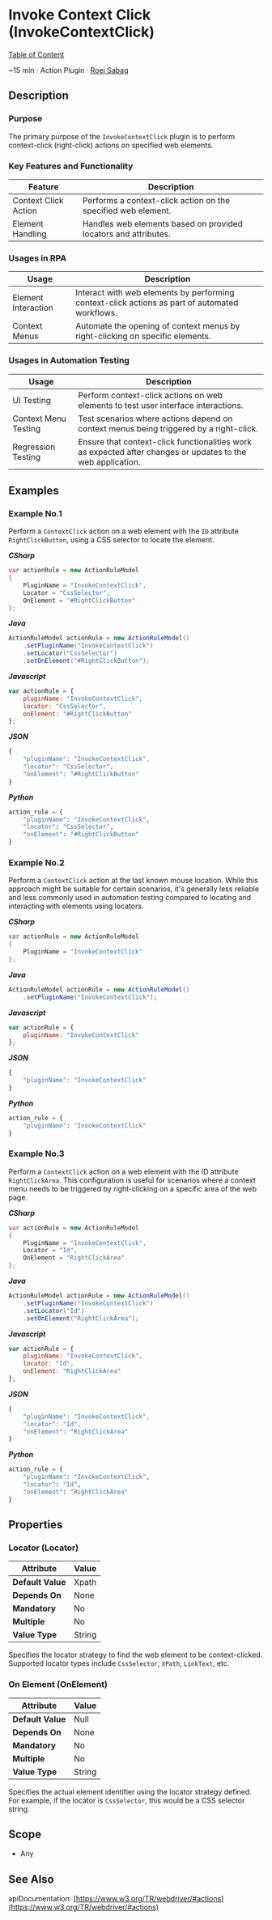 # Invoke Context Click (InvokeContextClick)

[Table of Content](../Home.md)  

~15 min · Action Plugin · [Roei Sabag](https://www.linkedin.com/in/roei-sabag-247aa18/)

## Description

### Purpose

The primary purpose of the `InvokeContextClick` plugin is to perform context-click (right-click) actions on specified web elements.

### Key Features and Functionality

| Feature              | Description                                                     |
|----------------------|-----------------------------------------------------------------|
| Context Click Action | Performs a context-click action on the specified web element.   |
| Element Handling     | Handles web elements based on provided locators and attributes. |

### Usages in RPA

| Usage               | Description                                                                                    |
|---------------------|------------------------------------------------------------------------------------------------|
| Element Interaction | Interact with web elements by performing context-click actions as part of automated workflows. |
| Context Menus       | Automate the opening of context menus by right-clicking on specific elements.                  |

### Usages in Automation Testing

| Usage                | Description                                                                                                 |
|----------------------|-------------------------------------------------------------------------------------------------------------|
| UI Testing           | Perform context-click actions on web elements to test user interface interactions.                          |
| Context Menu Testing | Test scenarios where actions depend on context menus being triggered by a right-click.                      |
| Regression Testing   | Ensure that context-click functionalities work as expected after changes or updates to the web application. |

## Examples

### Example No.1

Perform a `ContextClick` action on a web element with the `ID` attribute `RightClickButton`, using a CSS selector to locate the element.

_**CSharp**_

```csharp
var actionRule = new ActionRuleModel
{
    PluginName = "InvokeContextClick",
    Locator = "CssSelector",
    OnElement = "#RightClickButton"
};
```

_**Java**_

```java
ActionRuleModel actionRule = new ActionRuleModel()
    .setPluginName("InvokeContextClick")
    .setLocator("CssSelector")
    .setOnElement("#RightClickButton");
```

_**Javascript**_

```js
var actionRule = {
    pluginName: "InvokeContextClick",
    locator: "CssSelector",
    onElement: "#RightClickButton"
};
```

_**JSON**_

```js
{
    "pluginName": "InvokeContextClick",
    "locator": "CssSelector",
    "onElement": "#RightClickButton"
}
```

_**Python**_

```python
action_rule = {
    "pluginName": "InvokeContextClick",
    "locator": "CssSelector",
    "onElement": "#RightClickButton"
}
```
### Example No.2

Perform a `ContextClick` action at the last known mouse location. 
While this approach might be suitable for certain scenarios, it's generally less reliable and less commonly used in automation testing compared to locating and interacting with elements using locators.

_**CSharp**_

```csharp
var actionRule = new ActionRuleModel
{
    PluginName = "InvokeContextClick"
};
```

_**Java**_

```java
ActionRuleModel actionRule = new ActionRuleModel()
    .setPluginName("InvokeContextClick");
```

_**Javascript**_

```js
var actionRule = {
    pluginName: "InvokeContextClick"
};
```

_**JSON**_

```js
{
    "pluginName": "InvokeContextClick"
}
```

_**Python**_

```python
action_rule = {
    "pluginName": "InvokeContextClick"
}
```
### Example No.3

Perform a `ContextClick` action on a web element with the ID attribute `RightClickArea`. 
This configuration is useful for scenarios where a context menu needs to be triggered by right-clicking on a specific area of the web page.

_**CSharp**_

```csharp
var actionRule = new ActionRuleModel
{
    PluginName = "InvokeContextClick",
    Locator = "Id",
    OnElement = "RightClickArea"
};
```

_**Java**_

```java
ActionRuleModel actionRule = new ActionRuleModel()
    .setPluginName("InvokeContextClick")
    .setLocator("Id")
    .setOnElement("RightClickArea");
```

_**Javascript**_

```js
var actionRule = {
    pluginName: "InvokeContextClick",
    locator: "Id",
    onElement: "RightClickArea"
};
```

_**JSON**_

```js
{
    "pluginName": "InvokeContextClick",
    "locator": "Id",
    "onElement": "RightClickArea"
}
```

_**Python**_

```python
action_rule = {
    "pluginName": "InvokeContextClick",
    "locator": "Id",
    "onElement": "RightClickArea"
}
```

## Properties

### Locator (Locator)

| Attribute         | Value             |
|-------------------|-------------------|
| **Default Value** | Xpath             |
| **Depends On**    | None              |
| **Mandatory**     | No                |
| **Multiple**      | No                |
| **Value Type**    | String            |

Specifies the locator strategy to find the web element to be context-clicked. Supported locator types include `CssSelector`, `XPath`, `LinkText`, etc.

### On Element (OnElement)

| Attribute         | Value             |
|-------------------|-------------------|
| **Default Value** | Null              |
| **Depends On**    | None              |
| **Mandatory**     | No                |
| **Multiple**      | No                |
| **Value Type**    | String            |

Specifies the actual element identifier using the locator strategy defined. For example, if the locator is `CssSelector`, this would be a CSS selector string.

## Scope

* Any
## See Also

apiDocumentation: [https://www.w3.org/TR/webdriver/#actions](https://www.w3.org/TR/webdriver/#actions)
